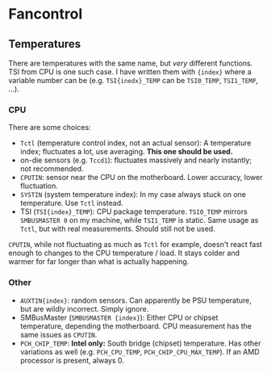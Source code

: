 # Fancontrol

## Temperatures

There are temperatures with the same name, but *very* different functions. TSI from CPU is one such case. I have written them with `{index}` where a variable number can be (e.g. `TSI{inedx}_TEMP` can be `TSI0_TEMP`, `TSI1_TEMP`, ...).

### CPU

There are some choices:

- `Tctl` (temperature control index, not an actual sensor): A temperature index; fluctuates a lot, use averaging. **This one should be used.**
- on-die sensors (e.g. `Tccd1`): fluctuates massively and nearly instantly; not recommended.
- `CPUTIN`: sensor near the CPU on the motherboard. Lower accuracy, lower fluctuation.
- `SYSTIN` (system temperature index): In my case always stuck on one temperature. Use `Tctl` instead.
- TSI (`TSI{index}_TEMP`): CPU package temperature. `TSI0_TEMP` mirrors `SMBUSMASTER 0` on my machine, while `TSI1_TEMP` is static. Same usage as `Tctl`, but with real measurements. Should still not be used.

`CPUTIN`, while not fluctuating as much as `Tctl` for example, doesn't react fast enough to changes to the CPU temperature / load. It stays colder and warmer for far longer than what is actually happening.

### Other

- `AUXTIN{index}`: random sensors. Can apparently be PSU temperature, but are wildly incorrect. Simply ignore.
- SMBusMaster (`SMBUSMASTER {index}`): Either CPU or chipset temperature, depending the motherboard. CPU measurement has the same issues as `CPUTIN`.
- `PCH_CHIP_TEMP`: **Intel only:** South bridge (chipset) temperature. Has other variations as well (e.g. `PCH_CPU_TEMP`, `PCH_CHIP_CPU_MAX_TEMP`). If an AMD processor is present, always 0.
